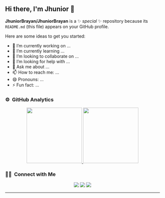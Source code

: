 ## Hi there, I'm Jhunior  👋


**JhuniorBrayan/JhuniorBrayan** is a ✨ _special_ ✨ repository because its `README.md` (this file) appears on your GitHub profile.

Here are some ideas to get you started:

- 🔭 I’m currently working on ...
- 🌱 I’m currently learning ...
- 👯 I’m looking to collaborate on ...
- 🤔 I’m looking for help with ...
- 💬 Ask me about ...
- 📫 How to reach me: ...
- 😄 Pronouns: ...
- ⚡ Fun fact: ...

<!--
-->
### ⚙️ &nbsp;GitHub Analytics

<p align="center">
<a href="https://github.com/JhuniorBrayan">
  <img height="180em" src="https://github-readme-stats-eight-theta.vercel.app/api?username=JhuniorBrayan&show_icons=true&theme=algolia&include_all_commits=true&count_private=true"/>
  <img height="180em" src="https://github-readme-stats-eight-theta.vercel.app/api/top-langs/?username=JhuniorBrayan&layout=compact&langs_count=8&theme=algolia"/>
</a>
</p>

### 🤝🏻 &nbsp;Connect with Me

<p align="center">
<a href="https://www.jhuniobrayan.dev"><img src="https://img.shields.io/badge/-jhuniobrayan.dev-3423A6?style=flat&logo=Google-Chrome&logoColor=white"/></a>
<a href="https://linkedin.com/in/jhunior-brayan-picon-huaman"><img src="https://img.shields.io/badge/-Jhunior%20Brayan%20Picon-0077B5?style=flat&logo=Linkedin&logoColor=white"/></a>
<a href="mailto:corvinobrayan@gmail.com"><img src="https://img.shields.io/badge/-corvinobrayan@gmail.com-D14836?style=flat&logo=Gmail&logoColor=white"/></a>
</p>

-----

